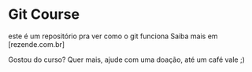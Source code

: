 # Git Course

este é um repositório pra ver como o git funciona
Saiba mais em [rezende.com.br]

Gostou do curso? Quer mais, ajude com uma doação, até um café vale ;)


